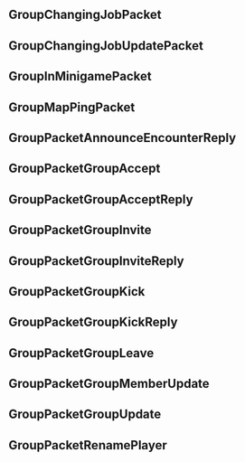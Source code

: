 ## GroupChangingJobPacket

## GroupChangingJobUpdatePacket

## GroupInMinigamePacket

## GroupMapPingPacket

## GroupPacketAnnounceEncounterReply

## GroupPacketGroupAccept

## GroupPacketGroupAcceptReply

## GroupPacketGroupInvite

## GroupPacketGroupInviteReply

## GroupPacketGroupKick

## GroupPacketGroupKickReply

## GroupPacketGroupLeave

## GroupPacketGroupMemberUpdate

## GroupPacketGroupUpdate

## GroupPacketRenamePlayer